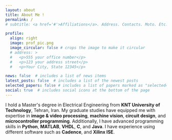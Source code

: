 ```yaml
---
layout: about
title: About Me !
permalink: /
# subtitle: <a href='#'>Affiliations</a>. Address. Contacts. Moto. Etc.

profile:
  align: right
  image: prof_pic.png
  image_circular: false # crops the image to make it circular
  # address: >
  #   <p>555 your office number</p>
  #   <p>123 your address street</p>
  #   <p>Your City, State 12345</p>

news: false  # includes a list of news items
latest_posts: false  # includes a list of the newest posts
selected_papers: false # includes a list of papers marked as "selected={true}"
social: true  # includes social icons at the bottom of the page
---
```



I hold a Master's degree in Electrical Engineering from **KNT University of Technology**, Tehran, Iran. My graduate studies have equipped me with expertise in **image & video processing**,  **machine vision**, **circuit design**, and **microcontroller programming**. Additionally, I have advanced programming skills in **Python**, **MATLAB**, **VHDL**, **C**, and **Java**. I have experience using different software such as **Cadence**, and **Xilinx ISE**.


